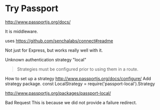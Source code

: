 # Try Passport

http://www.passportjs.org/docs/

It is middleware.

uses https://github.com/senchalabs/connect#readme

Not just for Express, but works really well with it.



Unknown authentication strategy "local"
> Strategies must be configured prior to using them in a route.


How to set up a strategy
  http://www.passportjs.org/docs/configure/
  Add strategy package.
  const LocalStrategy = require('passport-local').Strategy

  http://www.passportjs.org/packages/passport-local/

  Bad Request
    This is because we did not provide a failure redirect.
